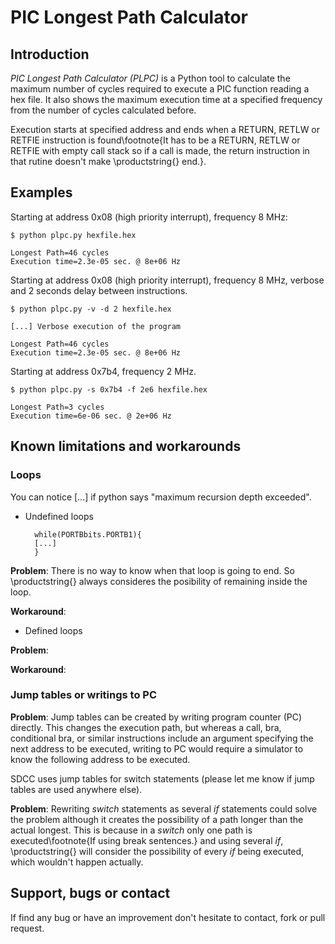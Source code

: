 PIC Longest Path Calculator
=======================

Introduction
---------------

*PIC Longest Path Calculator (PLPC)* is a Python tool to calculate the maximum number of cycles required to execute a PIC function reading a hex file. It also shows the maximum execution time at a specified frequency from the number of cycles calculated before.
  
Execution starts at specified address and ends when a RETURN, RETLW or RETFIE instruction is found\footnote{It has to be a RETURN, RETLW or RETFIE with empty call stack so if a call is made, the return instruction in that rutine doesn't make \productstring{} end.}.



Examples
--------

Starting at address 0x08 (high priority interrupt), frequency 8 MHz:

	$ python plpc.py hexfile.hex

	Longest Path=46 cycles
	Execution time=2.3e-05 sec. @ 8e+06 Hz

Starting at address 0x08 (high priority interrupt), frequency 8 MHz, verbose and 2 seconds delay between instructions.

	$ python plpc.py -v -d 2 hexfile.hex

	[...] Verbose execution of the program

	Longest Path=46 cycles
	Execution time=2.3e-05 sec. @ 8e+06 Hz
	
Starting at address 0x7b4, frequency 2 MHz.

	$ python plpc.py -s 0x7b4 -f 2e6 hexfile.hex

	Longest Path=3 cycles
	Execution time=6e-06 sec. @ 2e+06 Hz





Known limitations and workarounds
---------------------------------------------

### Loops
You can notice [...] if python says "maximum recursion depth exceeded".

* Undefined loops
		
		while(PORTBbits.PORTB1){
		[...]
		}			

__Problem__: There is no way to know when that loop is going to end. So \productstring{} always consideres the posibility of remaining inside the loop. 

__Workaround__:

* Defined loops

__Problem__:

__Workaround__:


### Jump tables or writings to PC
		
__Problem__: Jump tables can be created by writing program counter (PC) directly. This changes the execution path, but whereas a call, bra, conditional bra, or similar instructions include an argument specifying the next address to be executed, writing to PC would require a simulator to know the following address to be executed.
			
SDCC uses jump tables for switch statements (please let me know if jump tables are used anywhere else).			
	
__Problem__: Rewriting *switch* statements as several *if* statements could solve the problem although it creates the possibility of a path longer than the actual longest. This is because in a *switch* only one path is executed\footnote{If using break sentences.} and using several *if*, \productstring{} will consider the possibility of every *if* being executed, which wouldn't happen actually.


Support, bugs or contact
------------------------
If find any bug or have an improvement don't hesitate to contact, fork or pull request.
